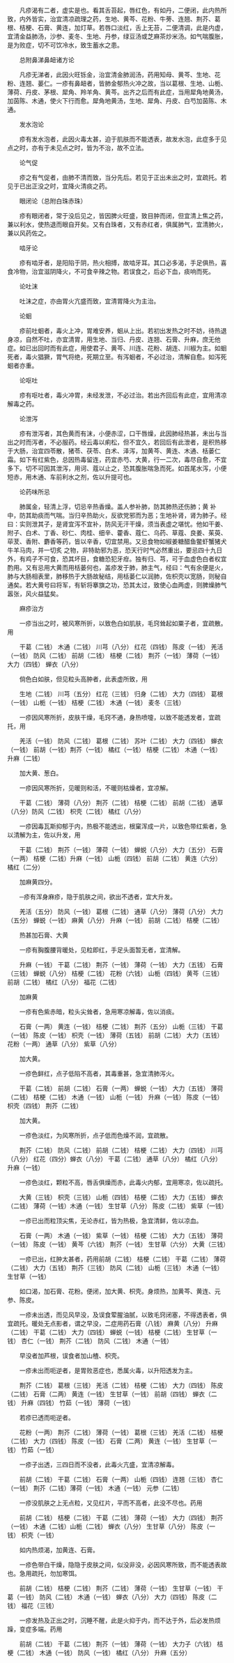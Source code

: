 <!-- { "loadSidebar": true } -->
　　凡疹渴有二者，虚实是也。看其舌苔起，唇红色，有如丹，二便闭，此内热所致，内外皆实，治宜清凉疏理之药，生地、黄芩、花粉、牛蒡、连翘、荆芥、葛根、桔梗、石膏、黄连，加灯草。若唇口淡红，舌上无苔，二便清调，此是内虚，宜清金益肺汤，沙参、麦冬、生地、丹参，绿豆汤或芝麻茶炒米汤。如气喘腹胀，是为败症，切不可饮冷水，致生蓄水之患。

　　总附鼻涕鼻衄诸方论

　　凡疹无涕者，此因火旺铄金，治宜清金肺润汤，药用知母、黄芩、生地、花粉、连翘、蒌仁。一疹有鼻衄者，皆肺金郁热火冲之故，当以葛根、生地、山栀、薄荷、丹皮、茅根、犀角、羚羊角、黄芩。出齐之后而有此症，当用犀角地黄汤，加茵陈、木通，使火下行而愈。犀角地黄汤，生地、犀角、丹皮、白芍加茵陈、木通。

　　发水泡论

　　疹有发水泡者，此因火毒太甚，迫于肌肤而不能透表，故发水泡，此症多于见点之时，亦有于未见点之时，皆为不治，故不立法。

　　论气促

　　疹之有气促者，由肺不清而致，当分先后。若见于正出未出之时，宜疏托。若见于已出正没之时，宜降火清痰之药。

　　眼闭论（总附白珠赤珠）

　　疹有眼闭者，常于没后见之，皆因脾火旺盛，致目肿而闭，但宜清上焦之药，兼以利水，使热退而眼自开矣。又有白珠者，又有赤红者，俱属肺气，宜清肺火，兼以风药佐之。

　　啮牙论

　　疹有啮牙者，是阳陷于阴，热火相搏，故啮牙耳。其口必多渴，手足俱热，喜食冷物，治宜滋阴降火，不可食辛辣之物。若误食之，后必下血，痰响而死。

　　论吐沫

　　吐沫之症，亦由胃火亢盛而致，宜清胃降火为主治。

　　论蛔

　　疹前吐蛔者，毒火上冲，胃难安养，蛔从上出。若初出发热之时不妨，待热退身凉，自然不吐，亦宜清胃，用生地、当归、丹皮、连翘、石膏、升麻，庶无他症。如已出回时而有此症，用使君子、黄芩、川连、花粉、胡连、川椒为主。如蛔死者，毒火猖獗，胃气将绝，死期立至。有泻蛔者，不必过治，清解自愈。如泻死蛔者亦重。

　　论呕吐

　　疹有呕吐者，毒火冲胃，未经发泄，不必过治。若出齐回后有此症，宜用清凉解毒之药。

　　论泄泻

　　疹有泄泻者，其色黄而有沫，小便赤涩，口干唇燥，此因肺经热甚，未出与当出之时而泻者，不必服药。经云毒以痢松，但不宜久，若回后有此泄者，是积热移于大肠，治宜四苓散，猪苓、茯苓、白术、泽泻，加黄芩、黄连、木通、栝蒌仁霜。如下有红紫色，总因热毒留连，药宜赤芍、大黄，行一二次，毒尽自愈，不宜多下。切不可因其泄泻，用诃、蔻以止之，恐其腹胀喘急而死。如首尾水泻，小便短赤，用木通、车前利水之剂，佐以升提可也。

　　论药味所忌

　　肺属金，轻清上浮，切忌辛热香燥。盖人参补肺，防其肺热还伤肺；黄 补中，防其助痰而气喘。当归辛热助火，反欲党邪而为恶；生地补肾，肾为肺子。经曰：实则泄其子，是肾宜泻不宜补，防风无汗干燥，须当表虚之堪忧。他如干姜、附子、白术、丁香、砂仁、肉桂、细辛、藿香、蔻仁、乌药、草蔻、良姜、茱萸、荜茇、香附、麝香等药，皆以辛香，切宜禁用。又忌食物如椒姜糖醋鱼鳖虾蟹猪犬牛羊马肉，并一切炙 之物，非特助邪为恶，恐天行时气必然重出，要忌四十九日外，有鸡子不可食，恐其坏目，食糖恐犯牙疳。独有归、芎，可于血虚色白者权宜酌用。又有忌用大黄而用栝蒌何也，盖疹发于肺，肺主气，经曰：气有余便是火，肺与大肠相表里，肺移热于大肠故秘结，用栝蒌仁以润肺，佐枳壳以宽肠，则秘自通矣。若大黄号曰将军，有斩将搴旗之功，恐其太过，致使心血两虚，则脾燥肺气嚣张，风火益猛矣。

　　麻疹治方

　　一疹当出之时，被风寒所折，以致色白如肌肤，毛窍耸起如粟子者，宜疏散。用

　　干葛（二钱） 木通（二钱） 川芎（八分） 红花（四钱） 陈皮（一钱） 羌活（一钱） 防风（二钱） 前胡（二钱） 桔梗（二钱） 荆芥（一钱） 薄荷（一钱） 大力（四钱） 蝉衣（八分）

　　倘色白如肤，但见粒头高肿者，此表虚所致，用

　　生地（二钱） 川芎（五分） 红花（三钱） 归身（二钱） 大力（四钱） 葛根（一钱） 山栀（一钱） 桔梗（二钱） 木通（一钱） 麦冬（三钱）

　　一疹因风寒所折，皮肤干燥，毛窍不通，身热喷嚏，以致不能透发者，宜疏托，用

　　羌活（一钱） 防风（二钱） 葛根（二钱） 苏叶（二钱） 大力（四钱） 蝉衣（一钱） 前胡（一钱）荆芥（一钱） 橘红（一钱） 桔梗（二钱） 木通（一钱） 升麻（二钱）

　　加大黄、葱白。

　　一疹因风寒所折，见暖则和活，不暖则枯燥者，宜凉解。

　　干葛（二钱） 薄荷（八分） 荆芥（二钱） 桔梗（二钱） 前胡（二钱） 通草（八分）防风（二钱） 枳壳（二钱） 橘红（八分）

　　一疹因毒瓦斯抑郁于内，热极不能透出，根窠浑成一片，以致色带红紫者，急以清解为主，佐以升发，用

　　干葛（二钱） 荆芥（一钱） 薄荷（一钱） 蝉蜕（八分） 大力（五分） 石膏（一两） 桔梗（二钱）升麻（一钱） 山栀（四钱） 前胡（二钱） 黄连（六分） 橘红（二分）

　　加麻黄四分。

　　─疹有浑身麻疹，隐于肌肤之间，欲出不透者，宜大升发。

　　羌活（五分） 防风（一钱） 葛根（二钱） 通草（八分） 薄荷（八分） 大力（五分） 蝉蜕（一钱） 麻黄（八分） 升麻（一钱） 前胡（二钱） 桔梗（二钱）

　　热甚加石膏、大黄

　　一疹有胸腹腰背暖处，见粒即红，手足头面暂无者，宜清解。

　　升麻（一钱） 干葛（二钱） 荆芥（一钱） 薄荷（一钱） 大力（五钱） 石膏（三钱） 蝉蜕（八分） 桔梗（二钱） 花粉（六钱） 山栀（四钱） 黄芩（三钱） 前胡（二钱） 橘红（八分） 福花（二钱）

　　加麻黄

　　一疹有色紫赤暗，粒头尖耸者，急用寒凉解毒，佐以消痰。

　　石膏（一两） 黄连（一钱） 桔梗（二钱） 荆芥（五分） 山栀（三钱） 干葛（一钱） 陈皮（一钱） 枳壳（一钱） 薄荷（五钱） 前胡（二钱） 大力（五钱） 花粉（一两） 通草（八分） 紫草（八分）

　　加大黄。

　　一疹色鲜红，点子低陷不高者，其毒重甚，急宜清肺泻火。

　　干葛（二钱） 前胡（二钱） 石膏（一两） 蝉蜕（一钱） 大力（五钱） 薄荷（二钱） 桔梗（二钱） 木通（一钱） 山栀（一钱） 升麻（一钱） 陈皮（一钱） 枳壳（四钱） 荆芥（二钱）

　　加大黄。

　　一疹色淡红，为风寒所折，点子低而色燥不润，宜疏散。

　　荆芥（二钱） 防风（二钱） 前胡（二钱） 桔梗（二钱） 大力（四钱） 川芎（八分） 红花（四分）蝉衣（八分） 干葛（二钱） 通草（八分） 橘红（八分） 升麻（一钱）

　　一疹色淡红，颗粒不高，唇舌俱燥而赤，此毒火内郁，宜用寒凉，佐以疏托。

　　大黄（三钱） 枳壳（三钱） 山栀（四钱） 桔梗（二钱） 大力（五钱） 蝉衣（二钱） 薄荷（一钱）木通（一钱） 生甘草（八分） 陈皮（二钱） 紫草（一钱）

　　一疹已出而粒顶尖焦，无论赤红，皆为热极，急宜清鲜，佐以凉血。

　　石膏（一两） 木通（一钱） 紫草（一钱） 桔梗（二钱） 大力（五钱） 薄荷（一钱） 陈皮（一钱） 黄芩（六钱） 荆芥（一钱） 生甘草（六分） 大黄（三钱）

　　一疹已出，红肿太甚者，药用前胡（二钱） 桔梗（二钱） 干葛（二钱） 薄荷（二钱） 大力（五钱） 荆芥（三钱） 防风（二钱） 山栀（三钱） 木通（一钱） 生甘草（一钱）

　　如口渴，加石膏、花粉。便闭，加大黄、枳壳。身烦热，加黄芩、黄连、元参、陈皮。

　　一疹未出透，而见风早没，及误食荤腥油腻，以致毛窍闭塞，不得透表者，俱宜疏托。暖处无点影者，谓之早没，二症用药石膏（八钱） 麻黄（八分） 升麻（二钱） 干葛（二钱） 大力（四钱） 蝉蜕（一钱） 桔梗（二钱） 生甘草（一钱） 杏仁（一钱） 荆芥（二钱） 防风（二钱） 木通（一钱）

　　早没者加芦根，误食者加山楂、枳壳。

　　一疹未出而呃逆者，是胃败恶症也，悉属火毒，以升阳透发为主。

　　荆芥（二钱） 葛根（三钱） 羌活（二钱） 桔梗（二钱） 大力（四钱） 陈皮（二钱） 石膏（二两） 黄连（一钱） 生甘草（一钱） 前胡（四钱） 蝉衣（二钱） 升麻（四钱） 竹茹（一钱） 薄荷（一钱）

　　若疹已透而呃逆者。

　　花粉（一两） 荆芥（二钱） 薄荷（一钱） 葛根（三钱） 羌活（二钱） 桔梗（二钱） 大力（四钱） 陈皮（一钱） 石膏（二两） 黄连（一钱） 生甘草（一钱） 竹茹（一钱）

　　一疹子出透，三四日而不没者，此毒火亢盛，宜清凉解毒。

　　前胡（二钱） 干葛（二钱） 石膏（一两） 山栀（四钱） 连翘（三钱） 杏仁（一钱） 荆芥（二钱）薄荷（一钱） 木通（一钱） 元参（二钱）

　　一疹没肌肤之上无点粒，又见红片，平而不高者，此没不尽也。药用

　　前胡（二钱） 桔梗（二钱） 干葛（二钱） 薄荷（一钱） 大力（四钱） 荆芥（一钱） 木通（二钱）山栀（二钱） 蝉衣（八分） 生甘草（八分） 陈皮（一钱） 枳壳（一钱）

　　如内热烦渴，加黄连、石膏。

　　一疹色带白干燥，隐隐于皮肤之间，似没非没，必因风寒所致，而不能透表故也。急用疏托，勿加寒饵。

　　前胡（二钱） 桔梗（二钱） 荆芥（二钱） 薄荷（一钱） 生甘草（一钱） 干葛（一钱） 防风（二钱） 木通（一钱） 蝉衣（八分） 大力（四钱） 陈皮（二钱） 福花（三钱）

　　一疹发热及正出之时，沉睡不醒，此是火抑于内，而不达于外，后必发热烦躁，变症多端。药用

　　前胡（二钱） 干葛（二钱） 荆芥（一钱） 薄荷（一钱） 大力子（六钱） 桔梗（二钱） 木通（一钱） 防风（一钱） 橘红（八分） 升麻（五分）

